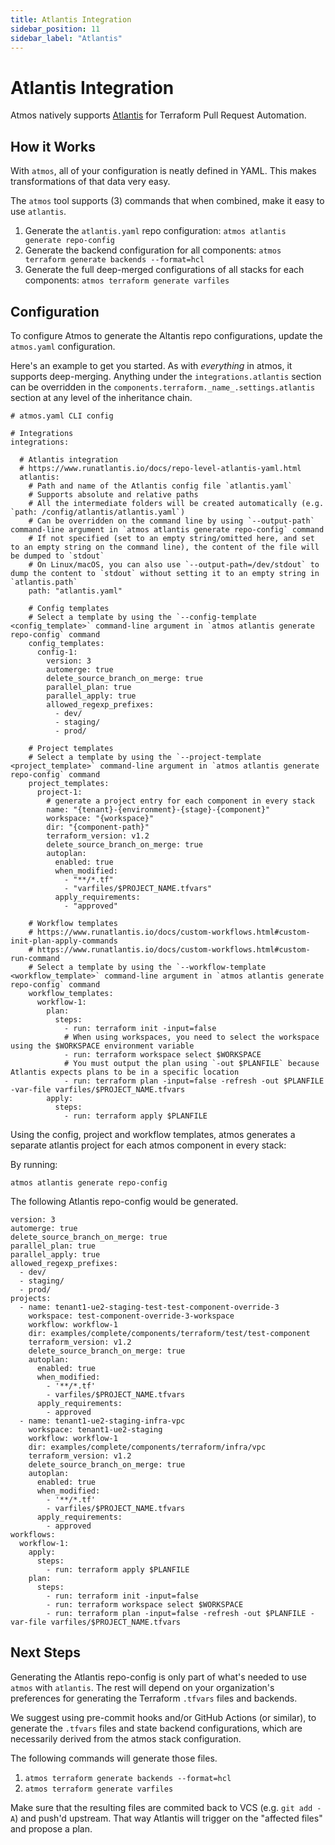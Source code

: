 ```yaml
---
title: Atlantis Integration
sidebar_position: 11
sidebar_label: "Atlantis"
---
```


# Atlantis Integration

Atmos natively supports [Atlantis](https://runatlantis.io) for Terraform Pull Request Automation.

## How it Works

With `atmos`, all of your configuration is neatly defined in YAML. This makes transformations of that data very easy. 

The `atmos` tool supports (3) commands that when combined, make it easy to use `atlantis`.

1. Generate the `atlantis.yaml` repo configuration: `atmos atlantis generate repo-config`
2. Generate the backend configuration for all components: `atmos terraform generate backends --format=hcl`
3. Generate the full deep-merged configurations of all stacks for each components: `atmos terraform generate varfiles`

## Configuration

To configure Atmos to generate the Altantis repo configurations, update the `atmos.yaml` configuration.

Here's an example to get you started. As with *everything* in atmos, it supports deep-merging. Anything under the `integrations.atlantis` section can be overridden in the `components.terraform._name_.settings.atlantis` section at any level of the inheritance chain.

```
# atmos.yaml CLI config

# Integrations
integrations:

  # Atlantis integration
  # https://www.runatlantis.io/docs/repo-level-atlantis-yaml.html
  atlantis:
    # Path and name of the Atlantis config file `atlantis.yaml`
    # Supports absolute and relative paths
    # All the intermediate folders will be created automatically (e.g. `path: /config/atlantis/atlantis.yaml`)
    # Can be overridden on the command line by using `--output-path` command-line argument in `atmos atlantis generate repo-config` command
    # If not specified (set to an empty string/omitted here, and set to an empty string on the command line), the content of the file will be dumped to `stdout`
    # On Linux/macOS, you can also use `--output-path=/dev/stdout` to dump the content to `stdout` without setting it to an empty string in `atlantis.path`
    path: "atlantis.yaml"

    # Config templates
    # Select a template by using the `--config-template <config_template>` command-line argument in `atmos atlantis generate repo-config` command
    config_templates:
      config-1:
        version: 3
        automerge: true
        delete_source_branch_on_merge: true
        parallel_plan: true
        parallel_apply: true
        allowed_regexp_prefixes:
          - dev/
          - staging/
          - prod/

    # Project templates
    # Select a template by using the `--project-template <project_template>` command-line argument in `atmos atlantis generate repo-config` command
    project_templates:
      project-1:
        # generate a project entry for each component in every stack
        name: "{tenant}-{environment}-{stage}-{component}"
        workspace: "{workspace}"
        dir: "{component-path}"
        terraform_version: v1.2
        delete_source_branch_on_merge: true
        autoplan:
          enabled: true
          when_modified:
            - "**/*.tf"
            - "varfiles/$PROJECT_NAME.tfvars"
          apply_requirements:
            - "approved"

    # Workflow templates
    # https://www.runatlantis.io/docs/custom-workflows.html#custom-init-plan-apply-commands
    # https://www.runatlantis.io/docs/custom-workflows.html#custom-run-command
    # Select a template by using the `--workflow-template <workflow_template>` command-line argument in `atmos atlantis generate repo-config` command
    workflow_templates:
      workflow-1:
        plan:
          steps:
            - run: terraform init -input=false
            # When using workspaces, you need to select the workspace using the $WORKSPACE environment variable
            - run: terraform workspace select $WORKSPACE
            # You must output the plan using `-out $PLANFILE` because Atlantis expects plans to be in a specific location
            - run: terraform plan -input=false -refresh -out $PLANFILE -var-file varfiles/$PROJECT_NAME.tfvars
        apply:
          steps:
            - run: terraform apply $PLANFILE
```



Using the config, project and workflow templates, atmos generates a separate atlantis project for each atmos component in every stack:

By running:
```
atmos atlantis generate repo-config 
```

The following Atlantis repo-config would be generated.

```
version: 3
automerge: true
delete_source_branch_on_merge: true
parallel_plan: true
parallel_apply: true
allowed_regexp_prefixes:
  - dev/
  - staging/
  - prod/
projects:
  - name: tenant1-ue2-staging-test-test-component-override-3
    workspace: test-component-override-3-workspace
    workflow: workflow-1
    dir: examples/complete/components/terraform/test/test-component
    terraform_version: v1.2
    delete_source_branch_on_merge: true
    autoplan:
      enabled: true
      when_modified:
        - '**/*.tf'
        - varfiles/$PROJECT_NAME.tfvars
      apply_requirements:
        - approved
  - name: tenant1-ue2-staging-infra-vpc
    workspace: tenant1-ue2-staging
    workflow: workflow-1
    dir: examples/complete/components/terraform/infra/vpc
    terraform_version: v1.2
    delete_source_branch_on_merge: true
    autoplan:
      enabled: true
      when_modified:
        - '**/*.tf'
        - varfiles/$PROJECT_NAME.tfvars
      apply_requirements:
        - approved
workflows:
  workflow-1:
    apply:
      steps:
        - run: terraform apply $PLANFILE
    plan:
      steps:
        - run: terraform init -input=false
        - run: terraform workspace select $WORKSPACE
        - run: terraform plan -input=false -refresh -out $PLANFILE -var-file varfiles/$PROJECT_NAME.tfvars
```

## Next Steps

Generating the Atlantis repo-config is only part of what's needed to use `atmos` with `atlantis`. The rest will depend on your organization's preferences for generating the Terraform `.tfvars` files and backends.

We suggest using pre-commit hooks and/or GitHub Actions (or similar), to generate the `.tfvars` files and state backend configurations, which are necessarily derived from the atmos stack configuration.

The following commands will generate those files.

1. `atmos terraform generate backends --format=hcl`
2. `atmos terraform generate varfiles`
   
Make sure that the resulting files are commited back to VCS (e.g. `git add -A`) and push'd upstream. That way Atlantis will trigger on the "affected files" and propose a plan.
